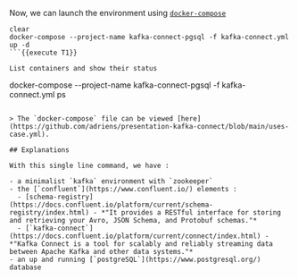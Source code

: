 
Now, we can launch the environment using [`docker-compose`](https://docs.docker.com/compose/)

```
clear
docker-compose --project-name kafka-connect-pgsql -f kafka-connect.yml up -d
```{{execute T1}}

List containers and show their status

```
docker-compose --project-name kafka-connect-pgsql -f kafka-connect.yml ps
```{{execute T1}}

> The `docker-compose` file can be viewed [here](https://github.com/adriens/presentation-kafka-connect/blob/main/uses-case.yml).

## Explanations

With this single line command, we have :

- a minimalist `kafka` environment with `zookeeper`
- the [`confluent`](https://www.confluent.io/) elements :
  - [schema-registry](https://docs.confluent.io/platform/current/schema-registry/index.html) - *"It provides a RESTful interface for storing and retrieving your Avro, JSON Schema, and Protobuf schemas."*
  - [`kafka-connect`](https://docs.confluent.io/platform/current/connect/index.html) - *"Kafka Connect is a tool for scalably and reliably streaming data between Apache Kafka and other data systems."*
- an up and running [`postgreSQL`](https://www.postgresql.org/) database
